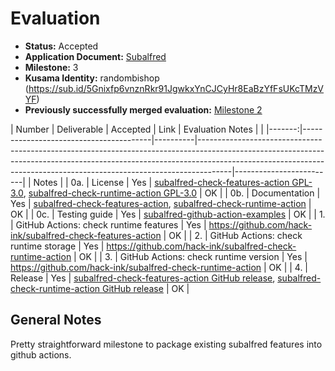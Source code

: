 # Evaluation



- **Status:** Accepted
- **Application Document:** [Subalfred](https://github.com/w3f/Grants-Program/blob/master/applications/subalfred.md)
- **Milestone:** 3
- **Kusama Identity:** randombishop (https://sub.id/5Gnixfp6vnznRkr91JgwkxYnCJCyHr8EaBzYfFsUKcTMzVYF)
- **Previously successfully merged evaluation:** [Milestone 2](https://github.com/w3f/Grant-Milestone-Delivery/blob/master/evaluations/subalfred_2_alxs.md)


| Number | Deliverable                            | Accepted | Link                                                                                                                                                                                                                                             | Evaluation Notes        |                                                                                                                                                                       |
|-------:|----------------------------------------|----------|--------------------------------------------------------------------------------------------------------------------------------------------------------------------------------------------------------------------------------------------------|-------------------------|                                                                                                                                                                                                                                               | Notes |
| 0a.    | License                                | Yes      | [subalfred-check-features-action GPL-3.0](https://github.com/hack-ink/subalfred-check-features-action/blob/main/LICENSE), [subalfred-check-runtime-action GPL-3.0](https://github.com/hack-ink/subalfred-check-runtime-action/blob/main/LICENSE) | OK                      |
| 0b.    | Documentation                          | Yes      | [subalfred-check-features-action](https://github.com/hack-ink/subalfred-check-features-action/blob/main/README.md), [subalfred-check-runtime-action](https://github.com/hack-ink/subalfred-check-runtime-action/blob/main/README.md)             | OK                      |
| 0c.    | Testing guide                          | Yes      | [subalfred-github-action-examples](https://github.com/hack-ink/subalfred-github-action-examples)                                                                                                                                                 | OK                      |
| 1.     | GitHub Actions: check runtime features | Yes      | https://github.com/hack-ink/subalfred-check-features-action                                                                                                                                                                                      | OK                      |
| 2.     | GitHub Actions: check runtime storage  | Yes      | https://github.com/hack-ink/subalfred-check-runtime-action                                                                                                                                                                                       | OK                      |
| 3.     | GitHub Actions: check runtime version  | Yes      | https://github.com/hack-ink/subalfred-check-runtime-action                                                                                                                                                                                       | OK                      |
| 4.     | Release                                | Yes      | [subalfred-check-features-action GitHub release](https://github.com/marketplace/actions/subalfred-check-features-action), [subalfred-check-runtime-action GitHub release](https://github.com/marketplace/actions/subalfred-check-runtime-action) | OK                      |


## General Notes

Pretty straightforward milestone to package existing subalfred features into github actions.